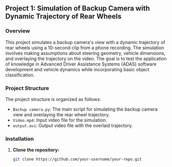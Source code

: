 ## Project 1: Simulation of Backup Camera with Dynamic Trajectory of Rear Wheels

### Overview

This project simulates a backup camera's view with a dynamic trajectory of rear wheels using a 10-second clip from a phone recording. The simulation involves making assumptions about steering geometry, vehicle dimensions, and overlaying the trajectory on the video. The goal is to test the application of knowledge in Advanced Driver Assistance Systems (ADAS) software development and vehicle dynamics while incorporating basic object classification.

### Project Structure

The project structure is organized as follows:

- `Backup camera.py`: The main script for simulating the backup camera view and overlaying the rear wheel trajectory.
- `Video.mp4`: Input video file for the simulation.
- `output.avi`: Output video file with the overlaid trajectory.

### Installation

1. **Clone the repository:**

   ```bash
   git clone https://github.com/your-username/your-repo.git
